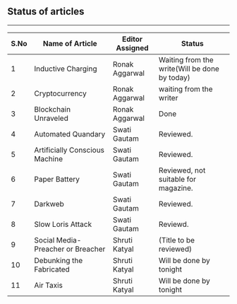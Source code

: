 ## Status of articles
---
S.No | Name of Article | Editor Assigned | Status |
| --- | --- | --- | --- |
1 | Inductive Charging | Ronak Aggarwal | Waiting from the write(Will be done by today)
2 | Cryptocurrency | Ronak Aggarwal | waiting from the writer
3 | Blockchain Unraveled | Ronak Aggarwal |  Done
4 | Automated Quandary | Swati Gautam | Reviewed.
5 | Artificially Conscious Machine | Swati Gautam | Reviewed.
6 | Paper Battery | Swati Gautam | Reviewed, not suitable for magazine.
7 | Darkweb | Swati Gautam | Reviewed.
8 | Slow Loris Attack | Swati Gautam |Reviewd.
9 | Social Media- Preacher or Breacher | Shruti Katyal | (Title to be reviewed)
10 | Debunking the Fabricated | Shruti Katyal | Will be done by tonight
11 |Air Taxis | Shruti Katyal | Will be done by tonight
